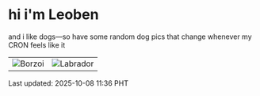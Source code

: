 # hi i'm Leoben

and i like dogs—so have some random dog pics that change whenever my CRON feels like it

|  |  |
|--------|----------|
| ![Borzoi](https://random-dog-vercel.vercel.app/api/random-borzoi?v=1759894575) | ![Labrador](https://random-dog-vercel.vercel.app/api/random-labrador?v=1759894575) |

Last updated: 2025-10-08 11:36 PHT
